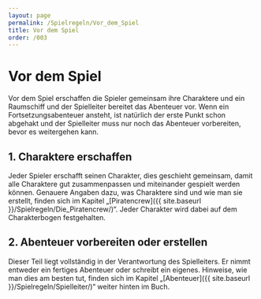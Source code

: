 ```yaml
---
layout: page
permalink: /Spielregeln/Vor_dem_Spiel
title: Vor dem Spiel
order: /003
---
```


# Vor dem Spiel

Vor dem Spiel erschaffen die Spieler gemeinsam ihre Charaktere und ein Raumschiff und der Spielleiter bereitet das Abenteuer vor. Wenn ein Fortsetzungsabenteuer ansteht, ist natürlich der erste Punkt schon abgehakt und der Spielleiter muss nur noch das Abenteuer vorbereiten, bevor es weitergehen kann.

## 1. Charaktere erschaffen

Jeder Spieler erschafft seinen Charakter, dies geschieht gemeinsam, damit alle Charaktere gut zusammenpassen und miteinander gespielt werden können. Genauere Angaben dazu, was Charaktere sind und wie man sie erstellt, finden sich im Kapitel „[Piratencrew]({{ site.baseurl }}/Spielregeln/Die_Piratencrew/)“. Jeder Charakter wird dabei auf dem Charakterbogen festgehalten.

## 2. Abenteuer vorbereiten oder erstellen

Dieser Teil liegt vollständig in der Verantwortung des Spielleiters. Er nimmt entweder ein fertiges Abenteuer oder schreibt ein eigenes. Hinweise, wie man dies am besten tut, finden sich im Kapitel „[Abenteuer]({{ site.baseurl }}/Spielregeln/Spielleiter/)“ weiter hinten im Buch.
